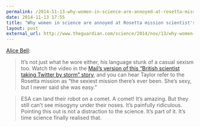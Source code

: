 ```yaml
---
permalink: /2014-11-13-why-women-in-science-are-annoyed-at-rosetta-mission-scientists-clothing
date: 2014-11-13 17:55
title: "Why women in science are annoyed at Rosetta mission scientist's clothing"
layout: post
external_url: http://www.theguardian.com/science/2014/nov/13/why-women-in-science-are-annoyed-at-rosetta-mission-scientists-clothing
---
```

[Alice Bell](http://www.theguardian.com/science/2014/nov/13/why-women-in-science-are-annoyed-at-rosetta-mission-scientists-clothing):

>It’s not just what he wore either, his language stunk of a casual sexism too. Watch the video in the [Mail’s version of this “British scientist taking Twitter by storm” story](http://www.dailymail.co.uk/sciencetech/article-2831371/Meet-Dr-Matt-Taylor-British-scientist-taking-Twitter-storm-confident-Rosetta-success-s-landing-TATTOOED-leg.html), and you can hear Taylor refer to the Rosetta mission as “the sexiest mission there’s ever been. She’s sexy, but I never said she was easy.”

>ESA can land their robot on a comet. A comet! It’s amazing. But they still can’t see misogyny under their noses. It’s painfully ridiculous. Pointing this out is not a distraction to the science. It’s part of it. It’s time science finally realised that.
